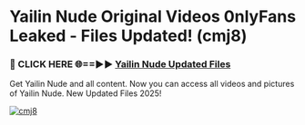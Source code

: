 # Yailin Nude Original Videos 0nlyFans Leaked - Files Updated! (cmj8)

<h3>🔴 CLICK HERE 🌐==►► <a href="https://tinyurl.com/yc6ubb5a" rel="nofollow">Yailin Nude Updated Files</a></h3>

Get Yailin Nude and all content. Now you can access all videos and pictures of Yailin Nude. New Updated Files 2025!

[![cmj8](https://i.imgur.com/7eu0CRL.gif)](https://tinyurl.com/yc6ubb5a)
